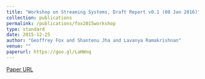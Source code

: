 ```yaml
---
title: "Workshop on Streaming Systems, Draft Report v0.1 (08 Jan 2016)"
collection: publications
permalink: /publications/fox2015workshop
type: standard
date: 2015-12-25
author: "Geoffrey Fox and Shantenu Jha and Lavanya Ramakrishnan"
venue: ""
paperurl: https://goo.gl/LaHWnq
---
```

[Paper URL](https://goo.gl/LaHWnq)
